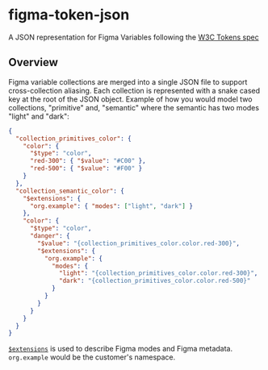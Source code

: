 # figma-token-json
A JSON representation for Figma Variables following the [W3C Tokens spec](https://github.com/design-tokens/community-group)

## Overview

Figma variable collections are merged into a single JSON file to support cross-collection aliasing. Each collection is represented with a snake cased key at the root of the JSON object. Example of how you would model two collections, "primitive" and, "semantic" where the semantic has two modes "light" and "dark":


```json
{
  "collection_primitives_color": {
    "color": {
      "$type": "color",
      "red-300": { "$value": "#C00" },
      "red-500": { "$value": "#F00" }
    }
  },
  "collection_semantic_color": {
    "$extensions": {
      "org.example": { "modes": ["light", "dark"] }
    },
    "color": {
      "$type": "color",
      "danger": {
        "$value": "{collection_primitives_color.color.red-300}",
        "$extensions": {
          "org.example": {
            "modes": {
              "light": "{collection_primitives_color.color.red-300}",
              "dark": "{collection_primitives_color.color.red-500}"
            }
          }
        }
      }
    }
  }
}
```

[`$extensions`](https://tr.designtokens.org/format/#extensions-0) is used to describe Figma modes and Figma metadata. `org.example` would be the customer's namespace.
